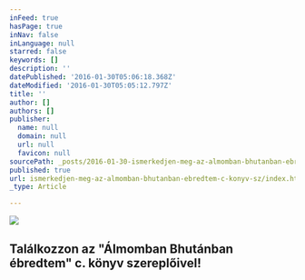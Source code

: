 ```yaml
---
inFeed: true
hasPage: true
inNav: false
inLanguage: null
starred: false
keywords: []
description: ''
datePublished: '2016-01-30T05:06:18.368Z'
dateModified: '2016-01-30T05:05:12.797Z'
title: ''
author: []
authors: []
publisher:
  name: null
  domain: null
  url: null
  favicon: null
sourcePath: _posts/2016-01-30-ismerkedjen-meg-az-almomban-bhutanban-ebredtem-c-konyv-sz.md
published: true
url: ismerkedjen-meg-az-almomban-bhutanban-ebredtem-c-konyv-sz/index.html
_type: Article

---
```

![](https://the-grid-user-content.s3-us-west-2.amazonaws.com/1c2bb369-e357-4c08-baa6-23c0858e8d39.JPG)

## Találkozzon az "Álmomban Bhutánban ébredtem" c. könyv szereplőivel!